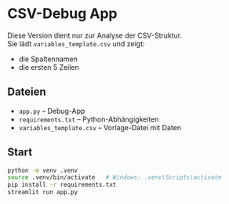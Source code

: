 # CSV-Debug App

Diese Version dient nur zur Analyse der CSV-Struktur.  
Sie lädt `variables_template.csv` und zeigt:
- die Spaltennamen
- die ersten 5 Zeilen

## Dateien
- `app.py` – Debug-App
- `requirements.txt` – Python-Abhängigkeiten
- `variables_template.csv` – Vorlage-Datei mit Daten

## Start
```bash
python -m venv .venv
source .venv/bin/activate   # Windows: .venv\Scripts\activate
pip install -r requirements.txt
streamlit run app.py
```
